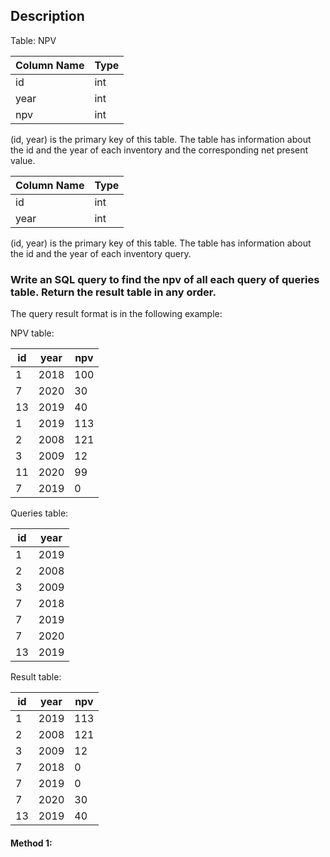 ## Description

Table: NPV

| Column Name | Type |
| ----------- | ---- |
| id          | int  |
| year        | int  |
| npv         | int  |

(id, year) is the primary key of this table.
The table has information about the id and the year of each inventory and the corresponding net present value.

| Column Name | Type |
| ----------- | ---- |
| id          | int  |
| year        | int  |

(id, year) is the primary key of this table.
The table has information about the id and the year of each inventory query.

### Write an SQL query to find the npv of all each query of queries table. Return the result table in any order.

The query result format is in the following example:

NPV table:

| id  | year | npv |
| --- | ---- | --- |
| 1   | 2018 | 100 |
| 7   | 2020 | 30  |
| 13  | 2019 | 40  |
| 1   | 2019 | 113 |
| 2   | 2008 | 121 |
| 3   | 2009 | 12  |
| 11  | 2020 | 99  |
| 7   | 2019 | 0   |

Queries table:

| id  | year |
| --- | ---- |
| 1   | 2019 |
| 2   | 2008 |
| 3   | 2009 |
| 7   | 2018 |
| 7   | 2019 |
| 7   | 2020 |
| 13  | 2019 |

Result table:

| id  | year | npv |
| --- | ---- | --- |
| 1   | 2019 | 113 |
| 2   | 2008 | 121 |
| 3   | 2009 | 12  |
| 7   | 2018 | 0   |
| 7   | 2019 | 0   |
| 7   | 2020 | 30  |
| 13  | 2019 | 40  |

#### Method 1:

```sql

```
